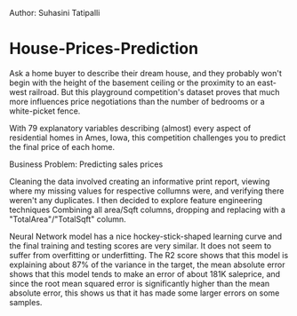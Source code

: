 Author: Suhasini Tatipalli

# House-Prices-Prediction

Ask a home buyer to describe their dream house, and they probably won't begin with the height of the basement ceiling or the proximity to an east-west railroad. But this playground competition's dataset proves that much more influences price negotiations than the number of bedrooms or a white-picket fence.

With 79 explanatory variables describing (almost) every aspect of residential homes in Ames, Iowa, this competition challenges you to predict the final price of each home.

Business Problem: Predicting sales prices 

Cleaning the data involved creating an informative print report, viewing where my missing values for respective collumns were, and verifying there weren't any duplicates.
I then decided to explore feature engineering techniques Combining all area/Sqft columns, dropping and replacing with a "TotalArea"/"TotalSqft" column.

Neural Network model has a nice hockey-stick-shaped learning curve and the final training and testing scores are very similar. It does not seem to suffer from overfitting or underfitting. The R2 score shows that this model is explaining about 87% of the variance in the target, the mean absolute error shows that this model tends to make an error of about 181K saleprice, and since the root mean squared error is significantly higher than the mean absolute error, this shows us that it has made some larger errors on some samples.
